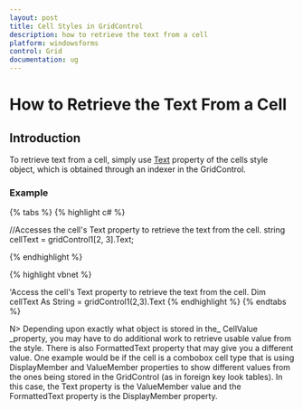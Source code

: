 ```yaml
---
layout: post
title: Cell Styles in GridControl
description: how to retrieve the text from a cell
platform: windowsforms
control: Grid
documentation: ug
---
```


# How to Retrieve the Text From a Cell

## Introduction

To retrieve text from a cell, simply use [Text](/windowsforms/grid/cell-style-architecture#text-and-cellvalue) property of the cells style object, which is obtained through an indexer in the GridControl.

### Example

{% tabs %}
{% highlight c# %}

//Accesses the cell's Text property to retrieve the text from the cell.
string cellText = gridControl1[2, 3].Text;

{% endhighlight  %}

{% highlight vbnet %}

'Access the cell's Text property to retrieve the text from the cell.
Dim cellText As String = gridControl1(2,3).Text
{% endhighlight  %}
{% endtabs %}


N> Depending upon exactly what object is stored in the_ CellValue _property, you may have to do additional work to retrieve usable value from the style. There is also FormattedText property that may give you a different value. One example would be if the cell is a combobox cell type that is using DisplayMember and ValueMember properties to show different values from the ones being stored in the GridControl (as in foreign key look tables). In this case, the Text property is the ValueMember value and the FormattedText property is the DisplayMember property.

